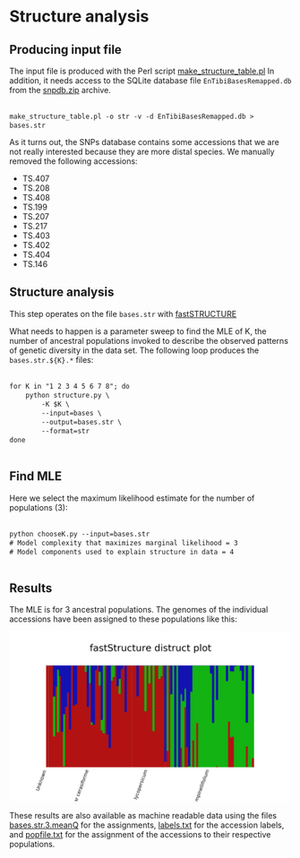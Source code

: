Structure analysis
==================

Producing input file
--------------------

The input file is produced with the Perl script
[make_structure_table.pl](https://github.com/naturalis/tomatogenome-en-tibi/blob/master/script/make_structure_table.pl)
In addition, it needs access to the SQLite database file `EnTibiBasesRemapped.db` from the
[snpdb.zip](http://doi.org/10.5281/zenodo.4966843) archive.

```

make_structure_table.pl -o str -v -d EnTibiBasesRemapped.db > bases.str

```

As it turns out, the SNPs database contains some accessions that we are not really 
interested because they are more distal species. We manually removed the following 
accessions:

- TS.407
- TS.208
- TS.408
- TS.199
- TS.207
- TS.217
- TS.403
- TS.402
- TS.404
- TS.146

Structure analysis
------------------

This step operates on the file `bases.str` with 
[fastSTRUCTURE](https://github.com/rajanil/fastStructure/commit/e47212f816a77495bb79274b662ff70d7ec5a55f)

What needs to happen is a parameter sweep to find the MLE of K, the number of ancestral
populations invoked to describe the observed patterns of genetic diversity in the data
set. The following loop produces the `bases.str.${K}.*` files:

```

for K in "1 2 3 4 5 6 7 8"; do
	python structure.py \
		-K $K \
		--input=bases \
		--output=bases.str \
		--format=str
done
	
```

Find MLE
--------

Here we select the maximum likelihood estimate for the number of populations (3):

```

python chooseK.py --input=bases.str
# Model complexity that maximizes marginal likelihood = 3
# Model components used to explain structure in data = 4


```

Results
-------

The MLE is for 3 ancestral populations. The genomes of the individual accessions have 
been assigned to these populations like this:

![](distruct.png)

These results are also available as machine readable data using the files
[bases.str.3.meanQ](bases.str.3.meanQ.gz) for the assignments, [labels.txt](labels.txt)
for the accession labels, and [popfile.txt](popfile.txt) for the assignment of the
accessions to their respective populations.
